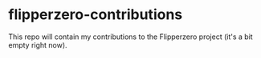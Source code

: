 # flipperzero-contributions
This repo will contain my contributions to the Flipperzero project (it's a bit empty right now).
